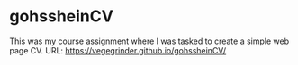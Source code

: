 # gohssheinCV
This was my course assignment where I was tasked to create a simple web page CV.
URL: https://vegegrinder.github.io/gohssheinCV/
